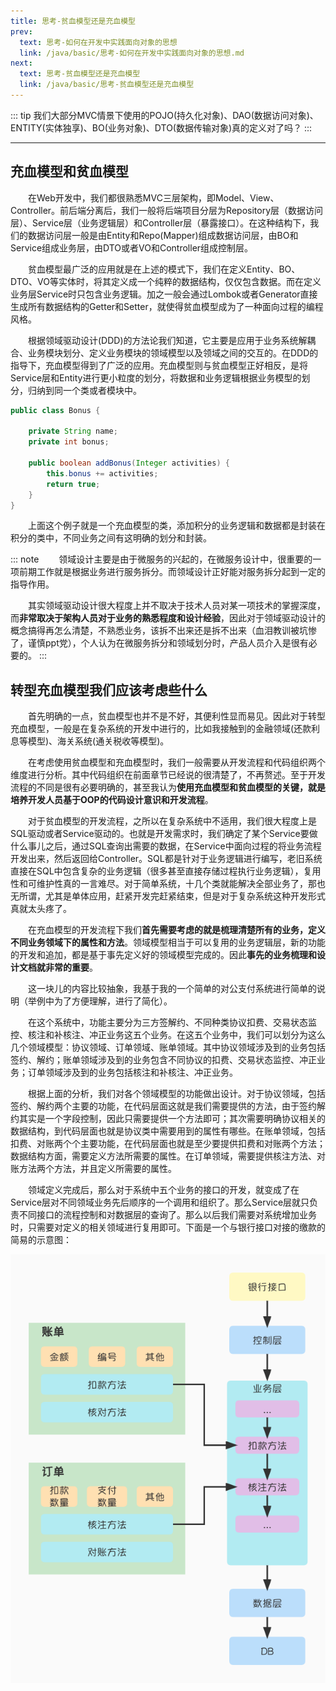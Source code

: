 ```yaml
---
title: 思考-贫血模型还是充血模型
prev:
  text: 思考-如何在开发中实践面向对象的思想
  link: /java/basic/思考-如何在开发中实践面向对象的思想.md
next:
  text: 思考-贫血模型还是充血模型
  link: /java/basic/思考-贫血模型还是充血模型
---
```

::: tip
我们大部分MVC情景下使用的POJO(持久化对象)、DAO(数据访问对象)、ENTITY(实体独享)、BO(业务对象)、DTO(数据传输对象)真的定义对了吗？
:::
<Toc />

---
## 充血模型和贫血模型
&#8195;&#8195;在Web开发中，我们都很熟悉MVC三层架构，即Model、View、Controller。前后端分离后，我们一般将后端项目分层为Repository层（数据访问层）、Service层（业务逻辑层）和Controller层（暴露接口）。在这种结构下，我们的数据访问层一般是由Entity和Repo(Mapper)组成数据访问层，由BO和Service组成业务层，由DTO或者VO和Controller组成控制层。

&#8195;&#8195;贫血模型最广泛的应用就是在上述的模式下，我们在定义Entity、BO、DTO、VO等实体时，将其定义成一个纯粹的数据结构，仅仅包含数据。而在定义业务层Service时只包含业务逻辑。加之一般会通过Lombok或者Generator直接生成所有数据结构的Getter和Setter，就使得贫血模型成为了一种面向过程的编程风格。

&#8195;&#8195;根据领域驱动设计(DDD)的方法论我们知道，它主要是应用于业务系统解耦合、业务模块划分、定义业务模块的领域模型以及领域之间的交互的。在DDD的指导下，充血模型得到了广泛的应用。充血模型则与贫血模型正好相反，是将Service层和Entity进行更小粒度的划分，将数据和业务逻辑根据业务模型的划分，归纳到同一个类或者模块中。
```java 
public class Bonus {

    private String name;
    private int bonus;

    public boolean addBonus(Integer activities) {
        this.bonus += activities;
        return true;
    }
}
```

&#8195;&#8195;上面这个例子就是一个充血模型的类，添加积分的业务逻辑和数据都是封装在积分的类中，不同业务之间有这明确的划分和封装。

::: note
&#8195;&#8195;领域设计主要是由于微服务的兴起的，在微服务设计中，很重要的一项前期工作就是根据业务进行服务拆分。而领域设计正好能对服务拆分起到一定的指导作用。

&#8195;&#8195;其实领域驱动设计很大程度上并不取决于技术人员对某一项技术的掌握深度，而**非常取决于架构人员对于业务的熟悉程度和设计经验**，因此对于领域驱动设计的概念搞得再怎么清楚，不熟悉业务，该拆不出来还是拆不出来（血泪教训被坑惨了，谨慎ppt党），个人认为在微服务拆分和领域划分时，产品人员介入是很有必要的。
:::
## 转型充血模型我们应该考虑些什么
&#8195;&#8195;首先明确的一点，贫血模型也并不是不好，其便利性显而易见。因此对于转型充血模型，一般是在复杂系统的开发中进行的，比如我接触到的金融领域(还款利息等模型)、海关系统(通关税收等模型)。

&#8195;&#8195;在考虑使用贫血模型和充血模型时，我们一般需要从开发流程和代码组织两个维度进行分析。其中代码组织在前面章节已经说的很清楚了，不再赘述。至于开发流程的不同是很有必要明确的，甚至我认为**使用充血模型和贫血模型的关键，就是培养开发人员基于OOP的代码设计意识和开发流程**。

&#8195;&#8195;对于贫血模型的开发流程，之所以在复杂系统中不适用，我们很大程度上是SQL驱动或者Service驱动的。也就是开发需求时，我们确定了某个Service要做什么事儿之后，通过SQL查询出需要的数据，在Service中面向过程的将业务流程开发出来，然后返回给Controller。SQL都是针对于业务逻辑进行编写，老旧系统直接在SQL中包含复杂的业务逻辑（很多甚至直接存储过程执行业务逻辑），复用性和可维护性真的一言难尽。对于简单系统，十几个类就能解决全部业务了，那也无所谓，尤其是单体应用，赶紧开发完赶紧结束，但是对于复杂系统这种开发形式真就太头疼了。

&#8195;&#8195;在充血模型的开发流程下我们**首先需要考虑的就是梳理清楚所有的业务，定义不同业务领域下的属性和方法**。领域模型相当于可以复用的业务逻辑层，新的功能的开发和追加，都是基于事先定义好的领域模型完成的。因此**事先的业务梳理和设计文档就非常的重要**。

&#8195;&#8195;这一块儿的内容比较抽象，我基于我的一个简单的对公支付系统进行简单的说明（举例中为了方便理解，进行了简化）。

&#8195;&#8195;在这个系统中，功能主要分为三方签解约、不同种类协议扣费、交易状态监控、核注和补核注、冲正业务这五个业务。在这五个业务中，我们可以划分为这么几个领域模型：协议领域、订单领域、账单领域。其中协议领域涉及到的业务包括签约、解约；账单领域涉及到的业务包含不同协议的扣费、交易状态监控、冲正业务；订单领域涉及到的业务包括核注和补核注、冲正业务。

&#8195;&#8195;根据上面的分析，我们对各个领域模型的功能做出设计。对于协议领域，包括签约、解约两个主要的功能，在代码层面这就是我们需要提供的方法，由于签约解约其实是一个字段控制，因此只需要提供一个方法即可；其次需要明确协议相关的数据结构，到代码层面也就是协议类中需要用到的属性有哪些。在账单领域，包括扣费、对账两个个主要功能，在代码层面也就是至少要提供扣费和对账两个方法；数据结构方面，需要定义方法所需要的属性。在订单领域，需要提供核注方法、对账方法两个方法，并且定义所需要的属性。

&#8195;&#8195;领域定义完成后，那么对于系统中五个业务的接口的开发，就变成了在Service层对不同领域业务先后顺序的一个调用和组织了。那么Service层就只负责不同接口的流程控制和对数据层的查询了。那么以后我们需要对系统增加业务时，只需要对定义的相关领域进行复用即可。下面是一个与银行接口对接的缴款的简易的示意图：

![充血模型](/images/java/basic/充血模型.jpeg)
